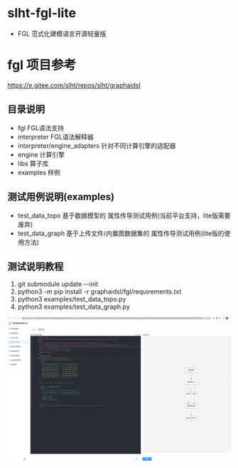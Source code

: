# slht-fgl-lite
* FGL 范式化建模语言开源轻量版
# fgl 项目参考 
https://e.gitee.com/slht/repos/slht/graphaidsl

## 目录说明 
* fgl FGL语法支持
* interpreter FGL语法解释器
* interpreter/engine_adapters 针对不同计算引擎的适配器
* engine 计算引擎
* libs 算子库
* examples 样例


## 测试用例说明(examples)
* test_data_topo 基于数据模型的 属性传导测试用例(当前平台支持，lite版需要废弃)  
* test_data_graph 基于上传文件/内置图数据集的 属性传导测试用例(lite版的使用方法)   
## 测试说明教程
1. git submodule update --init  
2. python3 -m pip install -r graphaidsl/fgl/requirements.txt    
3. python3 examples/test_data_topo.py   
4. python3 examples/test_data_graph.py   



![属性传导范式调用](./images/fgl_attribute_platform.png)
